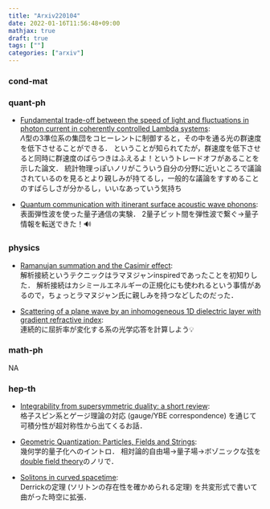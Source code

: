 ```yaml
---
title: "Arxiv220104"
date: 2022-01-16T11:56:48+09:00
mathjax: true
draft: true
tags: [""]
categories: ["arxiv"]
---
```

### cond-mat


### quant-ph
- [Fundamental trade-off between the speed of light and fluctuations in photon current in coherently controlled Lambda systems](https://arxiv.org/abs/2201.00348):  
$\Lambda$型の3準位系の集団をコヒーレントに制御すると，その中を通る光の群速度を低下させることができる．
ということが知られてたが，群速度を低下させると同時に群速度のばらつきはふえるよ！というトレードオフがあることを示した論文．
統計物理っぽいノリがこういう自分の分野に近いところで議論されているのを見るとより親しみが持てるし，一般的な議論をすすめることのすばらしさが分かるし，いいなあっていう気持ち

- [Quantum communication with itinerant surface acoustic wave phonons](https://arxiv.org/abs/2201.00729):  
表面弾性波を使った量子通信の実験．
2量子ビット間を弾性波で繋ぐ→量子情報を転送できた！🔊


### physics
- [Ramanujan summation and the Casimir effect](https://arxiv.org/abs/2201.00076):  
解析接続というテクニックはラマヌジャンinspiredであったことを初知りした．
解析接続はカシミールエネルギーの正規化にも使われるという事情があるので，ちょっとラマヌジャン氏に親しみを持つなどしたのだった．

- [Scattering of a plane wave by an inhomogeneous 1D dielectric layer with gradient refractive index](https://arxiv.org/abs/2201.00557):  
連続的に屈折率が変化する系の光学応答を計算しよう💡


### math-ph
NA


### hep-th
- [Integrability from supersymmetric duality: a short review](https://arxiv.org/abs/2201.00351):  
格子スピン系とゲージ理論の対応 (gauge/YBE correspondence) を通じて可積分性が超対称性から出てくるお話．

- [Geometric Quantization: Particles, Fields and Strings](https://arxiv.org/abs/2201.00349):  
幾何学的量子化へのイントロ．
相対論的自由場→量子場→ボゾニックな弦を[double field theory](https://arxiv.org/abs/1305.1907)のノリで．

- [Solitons in curved spacetime](https://arxiv.org/abs/2201.00510):  
Derrickの定理 (ソリトンの存在性を確かめられる定理) を共変形式で書いて曲がった時空に拡張．
